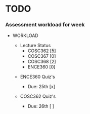 # TODO

### Assessment workload for week

- WORKLOAD

  - Lecture Status
    * COSC362          [5]
    * COSC367          [0]
    * COSC368          [2]
    * ENCE360          [0]

  * ENCE360 Quiz's
    * Due: 25th        [x]

  * COSC362 Quiz's
    * Due: 26th        [ ]

